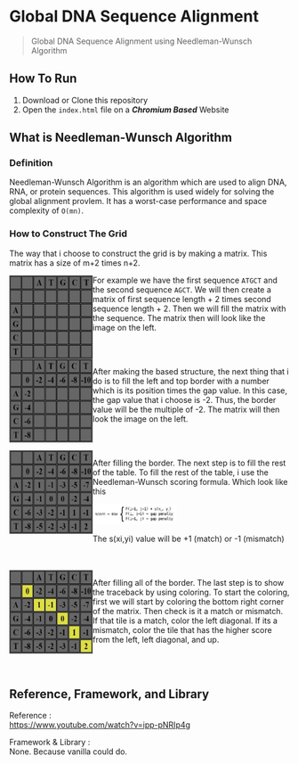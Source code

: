 # Global DNA Sequence Alignment
> Global DNA Sequence Alignment using Needleman-Wunsch Algorithm

## How To Run
1. Download or Clone this repository
2. Open the `index.html` file on a <em><strong>Chromium Based</strong></em> Website

## What is Needleman-Wunsch Algorithm

### Definition
Needleman-Wunsch Algorithm is an algorithm which are used to align DNA, RNA, or protein sequences. This algorithm is used widely for solving the global alignment provlem. It has a worst-case performance and space complexity of `O(mn)`.

### How to Construct The Grid
The way that i choose to construct the grid is by making a matrix. This matrix has a size of m+2 times n+2.

<img align="left" width="150" height="150" src="./img/matrix-1.jpg">

For example we have the first sequence `ATGCT` and the second sequence `AGCT`. We will then create a matrix of first sequence length + 2 times second sequence length + 2. Then we will fill the matrix with the sequence. The matrix then will look like the image on the left.

<br>
<br>

<img align="left" width="150" height="150" src="./img/matrix-2.jpg">

After making the based structure, the next thing that i do is to fill the left and top border with a number which is its position times the gap value. In this case, the gap value that i choose is -2. Thus, the border value will be the multiple of -2. The matrix will then look the image on the left.

<br>
<br>

<img align="left" width="150" height="150" src="./img/matrix-3.jpg">

After filling the border. The next step is to fill the rest of the table. To fill the rest of the table, i use the Needleman-Wunsch scoring formula. Which look like this

<img width="30%" src="./img/scoring-formula.jpg/">

The s(xi,yi) value will be +1 (match) or -1 (mismatch)

<br>
<br>

<img align="left" width="150" height="150" src="./img/matrix-4.jpg">

After filling all of the border. The last step is to show the traceback by using coloring. To start the coloring, first we will start by coloring the bottom right corner of the matrix. Then check is it a match or mismatch. If that tile is a match, color the left diagonal. If its a mismatch, color the tile that has the higher score from the left, left diagonal, and up.

<br>
<br>

## Reference, Framework, and Library

Reference : <br>
https://www.youtube.com/watch?v=ipp-pNRIp4g

Framework & Library : <br>
None. Because vanilla could do.